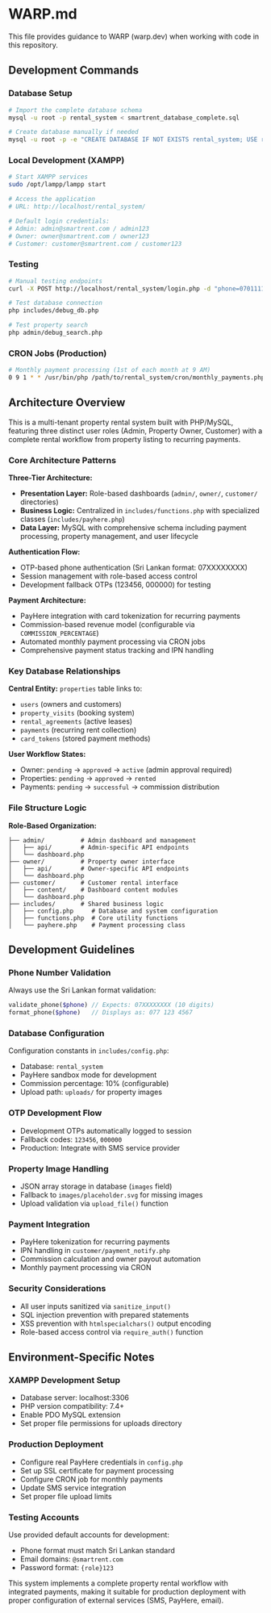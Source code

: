 # WARP.md

This file provides guidance to WARP (warp.dev) when working with code in this repository.

## Development Commands

### Database Setup
```bash
# Import the complete database schema
mysql -u root -p rental_system < smartrent_database_complete.sql

# Create database manually if needed
mysql -u root -p -e "CREATE DATABASE IF NOT EXISTS rental_system; USE rental_system; SOURCE smartrent_database_complete.sql;"
```

### Local Development (XAMPP)
```bash
# Start XAMPP services
sudo /opt/lampp/lampp start

# Access the application
# URL: http://localhost/rental_system/

# Default login credentials:
# Admin: admin@smartrent.com / admin123
# Owner: owner@smartrent.com / owner123
# Customer: customer@smartrent.com / customer123
```

### Testing
```bash
# Manual testing endpoints
curl -X POST http://localhost/rental_system/login.php -d "phone=0701111111&step=phone"

# Test database connection
php includes/debug_db.php

# Test property search
php admin/debug_search.php
```

### CRON Jobs (Production)
```bash
# Monthly payment processing (1st of each month at 9 AM)
0 9 1 * * /usr/bin/php /path/to/rental_system/cron/monthly_payments.php
```

## Architecture Overview

This is a multi-tenant property rental system built with PHP/MySQL, featuring three distinct user roles (Admin, Property Owner, Customer) with a complete rental workflow from property listing to recurring payments.

### Core Architecture Patterns

**Three-Tier Architecture:**
- **Presentation Layer:** Role-based dashboards (`admin/`, `owner/`, `customer/` directories)
- **Business Logic:** Centralized in `includes/functions.php` with specialized classes (`includes/payhere.php`)
- **Data Layer:** MySQL with comprehensive schema including payment processing, property management, and user lifecycle

**Authentication Flow:**
- OTP-based phone authentication (Sri Lankan format: 07XXXXXXXX)
- Session management with role-based access control
- Development fallback OTPs (123456, 000000) for testing

**Payment Architecture:**
- PayHere integration with card tokenization for recurring payments
- Commission-based revenue model (configurable via `COMMISSION_PERCENTAGE`)
- Automated monthly payment processing via CRON jobs
- Comprehensive payment status tracking and IPN handling

### Key Database Relationships

**Central Entity:** `properties` table links to:
- `users` (owners and customers)
- `property_visits` (booking system)
- `rental_agreements` (active leases)
- `payments` (recurring rent collection)
- `card_tokens` (stored payment methods)

**User Workflow States:**
- Owner: `pending` → `approved` → `active` (admin approval required)
- Properties: `pending` → `approved` → `rented`
- Payments: `pending` → `successful` → commission distribution

### File Structure Logic

**Role-Based Organization:**
```
├── admin/          # Admin dashboard and management
│   ├── api/        # Admin-specific API endpoints
│   └── dashboard.php
├── owner/          # Property owner interface
│   ├── api/        # Owner-specific API endpoints
│   └── dashboard.php
├── customer/       # Customer rental interface
│   ├── content/    # Dashboard content modules
│   └── dashboard.php
├── includes/       # Shared business logic
│   ├── config.php     # Database and system configuration
│   ├── functions.php  # Core utility functions
│   └── payhere.php    # Payment processing class
```

## Development Guidelines

### Phone Number Validation
Always use the Sri Lankan format validation:
```php
validate_phone($phone) // Expects: 07XXXXXXXX (10 digits)
format_phone($phone)   // Displays as: 077 123 4567
```

### Database Configuration
Configuration constants in `includes/config.php`:
- Database: `rental_system`
- PayHere sandbox mode for development
- Commission percentage: 10% (configurable)
- Upload path: `uploads/` for property images

### OTP Development Flow
- Development OTPs automatically logged to session
- Fallback codes: `123456`, `000000`
- Production: Integrate with SMS service provider

### Property Image Handling
- JSON array storage in database (`images` field)
- Fallback to `images/placeholder.svg` for missing images
- Upload validation via `upload_file()` function

### Payment Integration
- PayHere tokenization for recurring payments
- IPN handling in `customer/payment_notify.php`
- Commission calculation and owner payout automation
- Monthly payment processing via CRON

### Security Considerations
- All user inputs sanitized via `sanitize_input()`
- SQL injection prevention with prepared statements
- XSS prevention with `htmlspecialchars()` output encoding
- Role-based access control via `require_auth()` function

## Environment-Specific Notes

### XAMPP Development Setup
- Database server: localhost:3306
- PHP version compatibility: 7.4+
- Enable PDO MySQL extension
- Set proper file permissions for uploads directory

### Production Deployment
- Configure real PayHere credentials in `config.php`
- Set up SSL certificate for payment processing
- Configure CRON job for monthly payments
- Update SMS service integration
- Set proper file upload limits

### Testing Accounts
Use provided default accounts for development:
- Phone format must match Sri Lankan standard
- Email domains: `@smartrent.com`
- Password format: `{role}123`

This system implements a complete property rental workflow with integrated payments, making it suitable for production deployment with proper configuration of external services (SMS, PayHere, email).